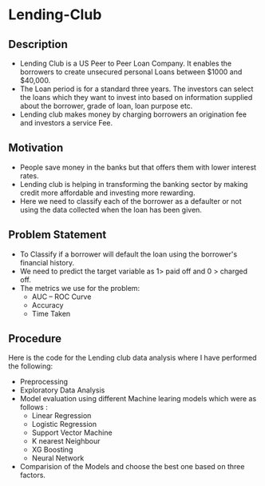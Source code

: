 # Lending-Club

## Description
* Lending Club is a US Peer to Peer Loan Company. It enables the borrowers to create unsecured personal Loans between $1000 and $40,000.
* The Loan period is for a standard three years. The investors can select the loans which they want to invest into based on information supplied about the borrower, grade of loan, loan purpose etc. 
* Lending club makes money by charging borrowers an origination fee and investors  a service Fee.

## Motivation 
* People save money in the banks but that offers them with lower interest rates. 
* Lending club is helping in transforming the banking sector by making credit more affordable and investing more rewarding. 
* Here we need to classify each of the borrower as a defaulter or not using the data collected when the loan has been given. 

## Problem Statement
* To Classify if a borrower will default the loan using the borrower's financial history. 
* We need to predict the target variable as  1> paid off and 0 > charged off.
* The metrics we use for  the problem:
   * AUC – ROC Curve
   * Accuracy 
   * Time Taken 

## Procedure
Here is the code for the Lending club data analysis where I have performed the following:
* Preprocessing
* Exploratory Data Analysis 
* Model evaluation using different Machine learing models which were as follows : 
    *  Linear Regression 
    *  Logistic Regression 
    *  Support Vector Machine 
    *  K nearest Neighbour 
    *  XG Boosting 
    *  Neural Network 
* Comparision of the Models and choose the best one based on three factors.

